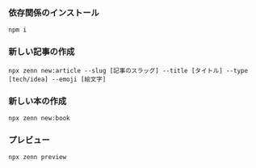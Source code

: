 ### 依存関係のインストール
`npm i`

### 新しい記事の作成
`npx zenn new:article --slug [記事のスラッグ] --title [タイトル] --type [tech/idea] --emoji [絵文字]`

### 新しい本の作成
`npx zenn new:book`

### プレビュー
`npx zenn preview`